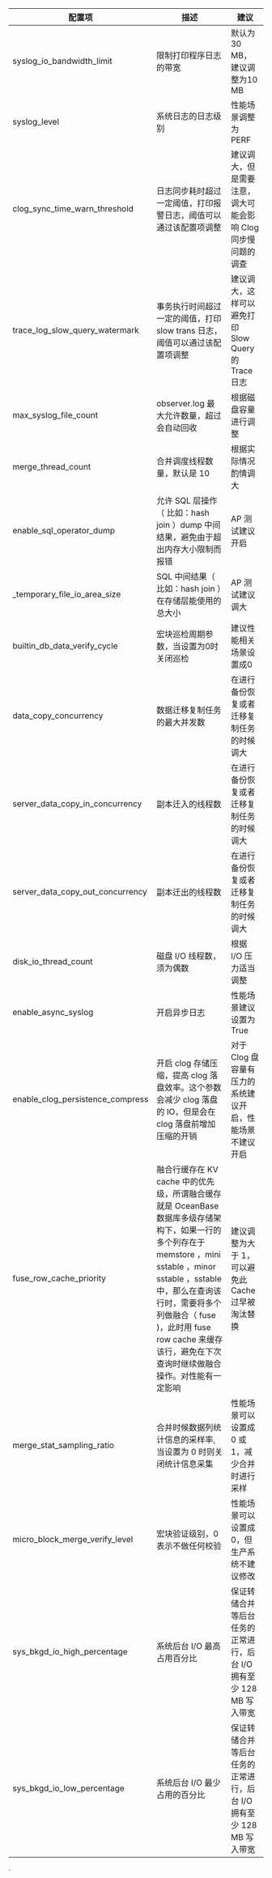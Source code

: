 | 配置项 | 描述 | 建议 |
| --- | --- | --- |
| syslog_io_bandwidth_limit | 限制打印程序日志的带宽 | 默认为 30 MB，建议调整为10 MB |
| syslog_level | 系统日志的日志级别 | 性能场景调整为 PERF |
| clog_sync_time_warn_threshold | 日志同步耗时超过一定阈值，打印报警日志，阈值可以通过该配置项调整 | 建议调大，但是需要注意，调大可能会影响 Clog 同步慢问题的调查 |
| trace_log_slow_query_watermark | 事务执行时间超过一定的阈值，打印 slow trans 日志，阈值可以通过该配置项调整 | 建议调大，这样可以避免打印 Slow Query 的 Trace 日志 |
| max_syslog_file_count | observer.log 最大允许数量，超过会自动回收 | 根据磁盘容量进行调整 |
| merge_thread_count | 合并调度线程数量，默认是 10 | 根据实际情况酌情调大 |
| enable_sql_operator_dump | 允许 SQL 层操作（ 比如：hash join ）dump 中间结果，避免由于超出内存大小限制而报错 | AP 测试建议开启 |
| _temporary_file_io_area_size | SQL 中间结果（ 比如：hash join ）在存储层能使用的总大小 | AP 测试建议调大 |
| builtin_db_data_verify_cycle | 宏块巡检周期参数，当设置为0时关闭巡检 | 建议性能相关场景设置成0 |
| data_copy_concurrency | 数据迁移复制任务的最大并发数 | 在进行备份恢复或者迁移复制任务的时候调大 |
| server_data_copy_in_concurrency | 副本迁入的线程数 | 在进行备份恢复或者迁移复制任务的时候调大 |
| server_data_copy_out_concurrency | 副本迁出的线程数 | 在进行备份恢复或者迁移复制任务的时候调大 |
| disk_io_thread_count | 磁盘 I/O 线程数，须为偶数 | 根据 I/O 压力适当调整 |
| enable_async_syslog | 开启异步日志 | 性能场景建议设置为 True |
| enable_clog_persistence_compress | 开启 clog 存储压缩，提高 clog 落盘效率。这个参数会减少 clog 落盘的 IO，但是会在 clog 落盘前增加压缩的开销 | 对于 Clog 盘容量有压力的系统建议开启，性能场景不建议开启 |
| fuse_row_cache_priority | 融合行缓存在 KV cache 中的优先级，所谓融合缓存就是 OceanBase 数据库多级存储架构下，如果一行的多个列存在于 memstore ，mini sstable ，minor sstable ，sstable 中，那么在查询该行时，需要将多个列做融合（ fuse )，此时用 fuse row cache 来缓存该行，避免在下次查询时继续做融合操作。对性能有一定影响 | 建议调整为大于 1，可以避免此 Cache 过早被淘汰替换 |
| merge_stat_sampling_ratio | 合并时候数据列统计信息的采样率,当设置为 0 时则关闭统计信息采集 | 性能场景可以设置成 0 或 1，减少合并时进行采样 |
| micro_block_merge_verify_level | 宏块验证级别，0 表示不做任何校验 | 性能场景可以设置成 0，但生产系统不建议修改 |
| sys_bkgd_io_high_percentage | 系统后台 I/O 最高占用百分比 | 保证转储合并等后台任务的正常进行，后台 I/O 拥有至少 128 MB 写入带宽 |
| sys_bkgd_io_low_percentage | 系统后台 I/O 最少占用的百分比 | 保证转储合并等后台任务的正常进行，后台 I/O 拥有至少 128 MB 写入带宽 |

·
